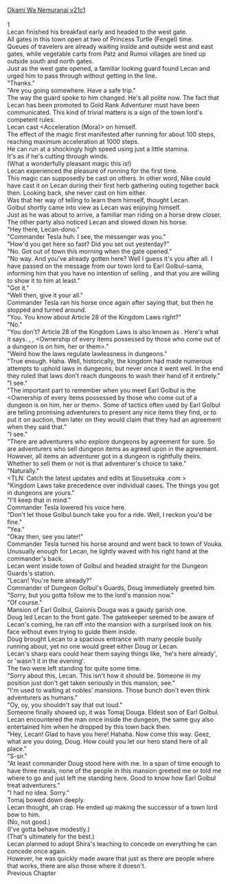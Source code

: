 [Okami Wa Nemuranai v21c1](https://www.sousetsuka.com/2020/06/okami-wa-nemuranai-211.html)
<br/><br/>
1<br/>
Lecan finished his breakfast early and headed to the west gate.<br/>
All gates in this town open at two of Princess Turtle (Fengel) time.<br/>
Queues of travelers are already waiting inside and outside west and east gates, while vegetable carts from Patz and Rumoi villages are lined up outside south and north gates.<br/>
Just as the west gate opened, a familiar looking guard found Lecan and urged him to pass through without getting in the line.<br/>
"Thanks."<br/>
"Are you going somewhere. Have a safe trip."<br/>
The way the guard spoke to him changed. He's all polite now. The fact that Lecan has been promoted to Gold Rank Adventurer must have been communicated. This kind of trivial matters is a sign of the town lord's competent rules.<br/>
Lecan cast <Acceleration (Mora)> on himself.<br/>
The effect of the magic first manifested after running for about 100 steps, reaching maximum acceleration at 1000 steps.<br/>
He can run at a shockingly high speed using just a little stamina.<br/>
It's as if he's cutting through winds.<br/>
(What a wonderfully pleasant magic this is!)<br/>
Lecan experienced the pleasure of running for the first time.<br/>
This <Acceleration> magic can supposedly be cast on others. In other word, Nike could have cast it on Lecan during their first herb gathering outing together back then. Looking back, she never cast <Recovery> on him either.<br/>
Was that her way of telling to learn them himself, thought Lecan.<br/>
Golbul shortly came into view as Lecan was enjoying himself.<br/>
Just as he was about to arrive, a familiar man riding on a horse drew closer. The other party also noticed Lecan and slowed down his horse.<br/>
"Hey there, Lecan-dono."<br/>
"Commander Tesla huh. I see, the messenger was you."<br/>
"How'd you get here so fast? Did you set out yesterday?"<br/>
"No. Got out of town this morning when the gate opened."<br/>
"No way. And you've already gotten here? Well I guess it's you after all. I have passed on the message from our town lord to Earl Golbul-sama,  informing him that you have no intention of selling <Dagger of Harut>, and that you are willing to show it to him at least."<br/>
"Got it."<br/>
"Well then, give it your all."<br/>
Commander Tesla ran his horse once again after saying that, but then he stopped and turned around.<br/>
"You. You know about Article 28 of the Kingdom Laws right?"<br/>
"No."<br/>
"You don't? Article 28 of the Kingdom Laws is also known as <Dungeon Laws>. Here's what it says. <No one is to stop anyone entering dungeons>, <No laws are applicable inside dungeons>, <Ownership of every items possessed by those who come out of a dungeon is on him, her or them>."<br/>
"Weird how the laws regulate lawlessness in dungeons."<br/>
"True enough. Haha. Well, historically, the kingdom had made numerous attempts to uphold laws in dungeons, but never once it went well. In the end they ruled that laws don't reach dungeons to wash their hand of it entirely."<br/>
"I see."<br/>
"The important part to remember when you meet Earl Golbul is the <Ownership of every items possessed by those who come out of a dungeon is on him, her or them>. Some of tactics often used by Earl Golbul are telling promising adventurers to present any nice items they find, or to put it on auction, then later on they would claim that they had an agreement when they said that."<br/>
"I see."<br/>
"There are adventurers who explore dungeons by agreement for sure. So are adventurers who sell dungeon items as agreed upon in the agreement. However, all items an adventurer got in a dungeon is rightfully theirs. Whether to sell them or not is that adventurer's choice to take."<br/>
"Naturally."<br/>
<TLN: Catch the latest updates and edits at Sousetsuka .com ><br/>
"Kingdom Laws take precedence over individual cases. The things you got in dungeons are yours."<br/>
"I'll keep that in mind."<br/>
Commander Tesla lowered his voice here.<br/>
"Don't let those Golbul bunch take you for a ride. Well, I reckon you'd be fine."<br/>
"Yea."<br/>
"Okay then, see you later!"<br/>
Commander Tesla turned his horse around and went back to town of Vouka.<br/>
Unusually enough for Lecan, he lightly waved with his right hand at the commander's back.<br/>
Lecan went inside town of Golbul and headed straight for the Dungeon Guards's station.<br/>
"Lecan! You're here already?"<br/>
Commander of Dungeon Golbul's Guards, Doug immediately greeted him.<br/>
"Sorry, but you gotta follow me to the lord's mansion now."<br/>
"Of course."<br/>
Mansion of Earl Golbul, Gaionis Douga was a gaudy garish one.<br/>
Doug led Lecan to the front gate. The gatekeeper seemed to be aware of Lecan's coming, he ran off into the mansion with a surprised look on his face without even trying to guide them inside.<br/>
Doug brought Lecan to a spacious entrance with many people busily running about, yet no one would greet either Doug or Lecan.<br/>
Lecan's sharp ears could hear them saying things like, 'he's here already', or 'wasn't it in the evening'.<br/>
The two were left standing for quite some time.<br/>
"Sorry about this, Lecan. This isn't how it should be. Someone in my position just don't get taken seriously in this mansion, see."<br/>
"I'm used to waiting at nobles' mansions. Those bunch don't even think adventurers as humans."<br/>
"Oy, oy, you shouldn't say that out loud."<br/>
Someone finally showed up, it was Tomaj Douga. Eldest son of Earl Golbul.<br/>
Lecan encountered the man once inside the dungeon, the same guy also entertained him when he dropped by this town back then.<br/>
"Hey, Lecan! Glad to have you here! Hahaha. Now come this way. Geez, what are you doing, Doug. How could you let our hero stand here of all place."<br/>
"S-sir."<br/>
"At least commander Doug stood here with me. In a span of time enough to have three meals, none of the people in this mansion greeted me or told me where to go and just left me standing here. Good to know how Earl Golbul treat adventurers."<br/>
"I had no idea. Sorry."<br/>
Tomaj bowed down deeply.<br/>
Lecan thought, ah crap. He ended up making the successor of a town lord bow to him.<br/>
(No, not good.)<br/>
(I've gotta behave modestly.)<br/>
(That's ultimately for the best.)<br/>
Lecan planned to adopt Shira's teaching to concede on everything he can concede once again.<br/>
However, he was quickly made aware that just as there are people where that works, there are also those where it doesn't.<br/>
Previous Chapter<br/>
